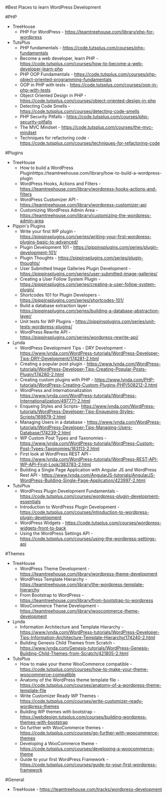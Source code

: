 #Best Places to learn WordPress Development

#PHP
- TreeHouse
	- PHP For WordPress - https://teamtreehouse.com/library/php-for-wordpress
- TutsPlus
	- PHP fundamentals - https://code.tutsplus.com/courses/php-fundamentals
	- Become a web developer, learn PHP - https://code.tutsplus.com/courses/how-to-become-a-web-developer-learn-php
	- PHP OOP Fundamentals - https://code.tutsplus.com/courses/php-object-oriented-programming-fundamentals
	- OOP in PHP with tests - https://code.tutsplus.com/courses/oop-in-php-with-tests
	- Object Oriented Design in PHP - https://code.tutsplus.com/courses/object-oriented-design-in-php
	- Detecting Code Smells - https://code.tutsplus.com/courses/detecting-code-smells
	- PHP Security Pitfalls - https://code.tutsplus.com/courses/php-security-pitfalls
	- The MVC Mindset - https://code.tutsplus.com/courses/the-mvc-mindset
	- Techniques for refactoring code - https://code.tutsplus.com/courses/techniques-for-refactoring-code

#Plugins
- TreeHouse 
	- How to build a WordPress Pluginhttps://teamtreehouse.com/library/how-to-build-a-wordpress-plugin
	- WordPress Hooks, Actions and Filters - https://teamtreehouse.com/library/wordpress-hooks-actions-and-filters
	- WordPress Customizer API - https://teamtreehouse.com/library/wordpress-customizer-api
	- Customizing WordPress Admin Area - https://teamtreehouse.com/library/customizing-the-wordpress-admin-area
- Pippin's Plugins
	- Write your first WP plugin - https://pippinsplugins.com/series/writing-your-first-wordpress-plugins-basic-to-advanced/
	- Plugin Development 101 - https://pippinsplugins.com/series/plugin-development-101/
	- Plugin Thoughts - https://pippinsplugins.com/series/plugin-thoughts/
	- User Submitted Image Galleries Plugin Development - https://pippinsplugins.com/series/user-submitted-image-galleries/
	- Creating a User Follow System Plugin - https://pippinsplugins.com/series/creating-a-user-follow-system-plugin/
	- Shortcodes 101 for Plugin Developers - https://pippinsplugins.com/series/shortcodes-101/
	- Build a database extraction layer - https://pippinsplugins.com/series/building-a-database-abstraction-layer/
	- Unit tests for WP Plugins - https://pippinsplugins.com/series/unit-tests-wordpress-plugins/
	- WordPress Rewrite API - https://pippinsplugins.com/series/wordpress-rewrite-api/
- Lynda
	- WordPress Development Tips - DRY Development - https://www.lynda.com/WordPress-tutorials/WordPress-Developer-Tips-DRY-Development/174281-2.html
	- Creating a popular post plugin - https://www.lynda.com/WordPress-tutorials/WordPress-Developer-Tips-Creating-Popular-Posts-Plugin/174280-2.html
	- Creating custom plugins with PHP - https://www.lynda.com/PHP-tutorials/WordPress-Creating-Custom-Plugins-PHP/508212-2.html
	- WordPress and Internationalization https://www.lynda.com/WordPress-tutorials/WordPress-Internationalization/497771-2.html
	- Enqueing Styles and Scripts- https://www.lynda.com/WordPress-tutorials/WordPress-Developer-Tips-Enqueuing-Styles-Scripts/169879-2.html
	- Managing Users in a database - https://www.lynda.com/WordPress-tutorials/WordPress-Developer-Tips-Managing-Users-Database/174239-2.html
	- WP Custom Post Types and Taxonomies - https://www.lynda.com/WordPress-tutorials/WordPress-Custom-Post-Types-Taxonomies/163113-2.html
	- First look at WordPress REST API - https://www.lynda.com/WordPress-tutorials/WordPress-REST-API-WP-API-First-Look/383783-2.html
	- Building a Single Page Application with Angular JS and WordPress Rest API - https://www.lynda.com/AngularJS-tutorials/AngularJS-WordPress-Building-Single-Page-Application/423997-2.html
- TutsPlus
	- WordPress Plugin Development Fundamentals - https://code.tutsplus.com/courses/wordpress-plugin-development-essentials
	- Introduction to WordPress Plugin Development - https://code.tutsplus.com/courses/introduction-to-wordpress-plugin-development
	- WordPress Widgets - https://code.tutsplus.com/courses/wordpress-widgets-front-to-back
	- Using the WordPress Settings API - https://code.tutsplus.com/courses/using-the-wordpress-settings-api

#Themes
- TreeHouse
	- WordPress Theme Development - https://teamtreehouse.com/library/wordpress-theme-development
	- WordPress Template Hierarchy - https://teamtreehouse.com/library/the-wordpress-template-hierarchy
	- From Bootstrap to WordPress - https://teamtreehouse.com/library/from-bootstrap-to-wordpress
	- WooCommerce Theme Development - https://teamtreehouse.com/library/woocommerce-theme-development
- Lynda
	- Information Architecture and Template Hierarchy - https://www.lynda.com/WordPress-tutorials/WordPress-Developer-Tips-Information-Architecture-Template-Hierarchy/174240-2.html
	- Building Genesis Child Themes from Scratch - https://www.lynda.com/Genesis-tutorials/WordPress-Genesis-Building-Child-Themes-from-Scratch/421805-2.html
- TutsPlus
	- How to make your theme WooCommerce compatible - https://code.tutsplus.com/courses/how-to-make-your-theme-woocommerce-compatible
	- Anatomy of the WordPress theme template file - https://code.tutsplus.com/courses/anatomy-of-a-wordpress-theme-template-file
	- Write Customizer Ready WP Themes - https://code.tutsplus.com/courses/write-customizer-ready-wordpress-themes
	- Building WP themes with bootstrap - https://webdesign.tutsplus.com/courses/building-wordpress-themes-with-bootstrap
	- Go further with WooCommerce themes - https://code.tutsplus.com/courses/go-further-with-woocommerce-themes
	- Developing a WooCommerce theme - https://code.tutsplus.com/courses/developing-a-woocommerce-theme
	- Guide to your first WordPress Framework - https://code.tutsplus.com/courses/guide-to-your-first-wordpress-framework


#General
- TreeHouse - https://teamtreehouse.com/tracks/wordpress-development